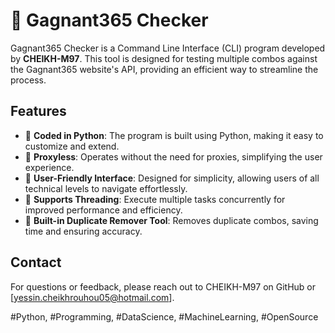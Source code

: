 # 🚀 Gagnant365 Checker

Gagnant365 Checker is a Command Line Interface (CLI) program developed by **CHEIKH-M97**. This tool is designed for testing multiple combos against the Gagnant365 website's API, providing an efficient way to streamline the process.

## Features

- 🔵 **Coded in Python**: The program is built using Python, making it easy to customize and extend.
- 🔵 **Proxyless**: Operates without the need for proxies, simplifying the user experience.
- 🔵 **User-Friendly Interface**: Designed for simplicity, allowing users of all technical levels to navigate effortlessly.
- 🔵 **Supports Threading**: Execute multiple tasks concurrently for improved performance and efficiency.
- 🔵 **Built-in Duplicate Remover Tool**: Removes duplicate combos, saving time and ensuring accuracy.

## Contact
For questions or feedback, please reach out to CHEIKH-M97 on GitHub or [yessin.cheikhrouhou05@hotmail.com].

#Python, #Programming, #DataScience, #MachineLearning, #OpenSource
